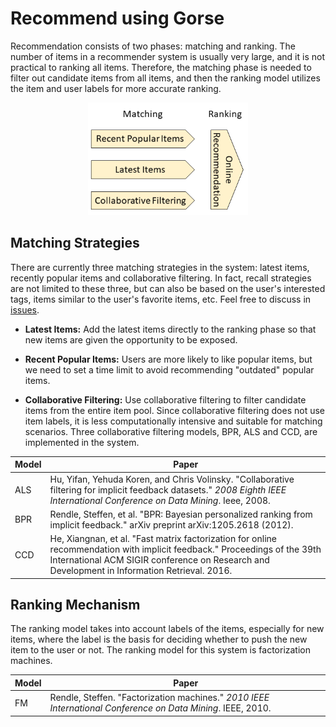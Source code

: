 # Recommend using Gorse

Recommendation consists of two phases: matching and ranking. The number of items in a recommender system is usually very large, and it is not practical to ranking all items. Therefore, the matching phase is needed to filter out candidate items from all items, and then the ranking model utilizes the item and user labels for more accurate ranking.

<center><img src="img/dataflow.png" height="180"></center>

## Matching Strategies

There are currently three matching strategies in the system: latest items, recently popular items and collaborative filtering. In fact, recall strategies are not limited to these three, but can also be based on the user's interested tags, items similar to the user's favorite items, etc. Feel free to discuss in [issues](https://github.com/zhenghaoz/gorse/issues).

- **Latest Items:** Add the latest items directly to the ranking phase so that new items are given the opportunity to be exposed.

- **Recent Popular Items:** Users are more likely to like popular items, but we need to set a time limit to avoid recommending "outdated" popular items.

- **Collaborative Filtering:** Use collaborative filtering to filter candidate items from the entire item pool. Since collaborative filtering does not use item labels, it is less computationally intensive and suitable for matching scenarios. Three collaborative filtering models, BPR, ALS and CCD, are implemented in the system.

| Model | Paper |
| ---- | ------------------------------------------------------------ |
| ALS  | Hu, Yifan, Yehuda Koren, and Chris Volinsky. "Collaborative filtering for implicit feedback datasets." *2008 Eighth IEEE International Conference on Data Mining*. Ieee, 2008. |
| BPR  | Rendle, Steffen, et al. "BPR: Bayesian personalized ranking from implicit feedback." arXiv preprint arXiv:1205.2618 (2012). |
| CCD | He, Xiangnan, et al. "Fast matrix factorization for online recommendation with implicit feedback." Proceedings of the 39th International ACM SIGIR conference on Research and Development in Information Retrieval. 2016. |

## Ranking Mechanism

The ranking model takes into account labels of the items, especially for new items, where the label is the basis for deciding whether to push the new item to the user or not. The ranking model for this system is factorization machines.

| Model | Paper |
| - | - |
| FM | Rendle, Steffen. "Factorization machines." *2010 IEEE International Conference on Data Mining*. IEEE, 2010. |
